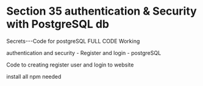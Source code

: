 # Section 35 authentication & Security with PostgreSQL db
Secrets---Code for postgreSQL
FULL CODE Working

authentication  and security - Register and login  - postgreSQL

Code to creating register user  and login to website

install all npm needed
